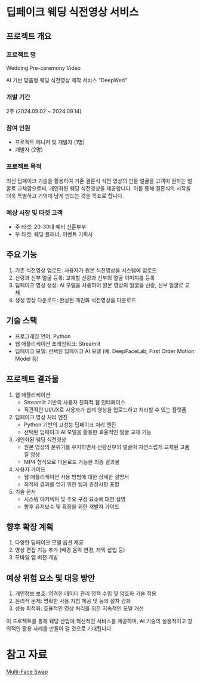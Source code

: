 # 딥페이크 웨딩 식전영상 서비스

## 프로젝트 개요

### 프로젝트 명

Wedding Pre-ceremony Video

AI 기반 맞춤형 웨딩 식전영상 제작 서비스 "DeepWed"

### 개발 기간

2주 (2024.09.02 ~ 2024.09.14)

### 참여 인원

- 프로젝트 메니저 및 개발자 (1명)
- 개발자 (2명)

### 프로젝트 목적

최신 딥페이크 기술을 활용하여 기존 결혼식 식전 영상의 인물 얼굴을 고객이 원하는 얼굴로 교체함으로써, 개인화된 웨딩 식전영상을 제공합니다. 이를 통해 결혼식의 시작을 더욱 특별하고 기억에 남게 만드는 것을 목표로 합니다.

### 예상 시장 및 타겟 고객

- 주 타겟: 20-30대 예비 신혼부부
- 부 타겟: 웨딩 플래너, 이벤트 기획사

## 주요 기능

1. 기존 식전영상 업로드: 사용자가 원본 식전영상을 시스템에 업로드
2. 신랑과 신부 얼굴 등록: 교체할 신랑과 신부의 얼굴 이미지를 등록
3. 딥페이크 영상 생성: AI 모델을 사용하여 원본 영상의 얼굴을 신랑, 신부 얼굴로 교체
4. 생성 영상 다운로드: 완성된 개인화 식전영상을 다운로드

## 기술 스택

- 프로그래밍 언어: Python
- 웹 애플리케이션 프레임워크: Streamlit
- 딥페이크 모델: 선택된 딥페이크 AI 모델 (예: DeepFaceLab, First Order Motion Model 등)

## 프로젝트 결과물

1. 웹 애플리케이션
    - Streamlit 기반의 사용자 친화적 웹 인터페이스
    - 직관적인 UI/UX로 사용자가 쉽게 영상을 업로드하고 처리할 수 있는 플랫폼
2. 딥페이크 영상 처리 엔진
    - Python 기반의 고성능 딥페이크 처리 엔진
    - 선택된 딥페이크 AI 모델을 활용한 효율적인 얼굴 교체 기능
3. 개인화된 웨딩 식전영상
    - 원본 영상의 분위기를 유지하면서 신랑신부의 얼굴이 자연스럽게 교체된 고품질 영상
    - MP4 형식으로 다운로드 가능한 최종 결과물
4. 사용자 가이드
    - 웹 애플리케이션 사용 방법에 대한 상세한 설명서
    - 최적의 결과를 얻기 위한 팁과 권장사항 포함
5. 기술 문서
    - 시스템 아키텍처 및 주요 구성 요소에 대한 설명
    - 향후 유지보수 및 확장을 위한 개발자 가이드

## 향후 확장 계획

1. 다양한 딥페이크 모델 옵션 제공
2. 영상 편집 기능 추가 (배경 음악 변경, 자막 삽입 등)
3. 모바일 앱 버전 개발

## 예상 위험 요소 및 대응 방안

1. 개인정보 보호: 엄격한 데이터 관리 정책 수립 및 암호화 기술 적용
2. 윤리적 문제: 명확한 사용 지침 제공 및 동의 절차 강화
3. 성능 최적화: 효율적인 영상 처리를 위한 지속적인 모델 개선

이 프로젝트를 통해 웨딩 산업에 혁신적인 서비스를 제공하며, AI 기술의 실용적이고 창의적인 활용 사례를 만들어 갈 것으로 기대됩니다.

# 참고 자료
[Multi-Face Swap](https://github.com/xaviviro/refacer)
